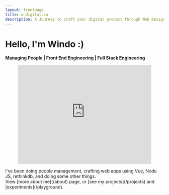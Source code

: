 ```yaml
---
layout: frontpage
title: w-digital.co
description: A Journey to craft your digital product through Web Design, Web App, Mobile App and Digital Branding
---
```


# Hello, I'm Windo :)
**Managing People | Front End Engineering | Full Stack Engineering**
<figure>
<iframe style="max-width: 100%; min-height: 315px; height: auto;" width="560" height="315" src="https://www.youtube.com/embed/GHSH0kRDwM4" frameborder="0" allow="autoplay; encrypted-media" allowfullscreen></iframe>
</figure>
I've been doing people management, crafting web apps using Vue, Node JS, rethinkdb, and doing some other things. <br>
View [more about me](/about) page, or [see my projects](/projects) and [experiments](/playground).<br>